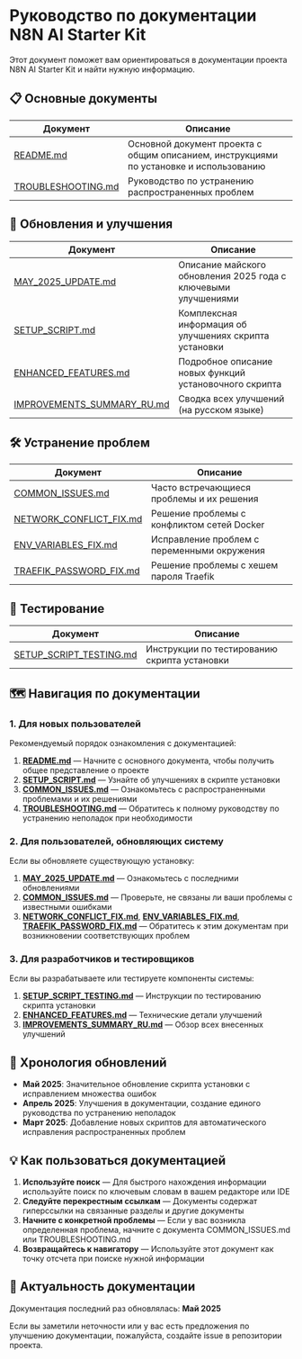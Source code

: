 # Руководство по документации N8N AI Starter Kit

Этот документ поможет вам ориентироваться в документации проекта N8N AI Starter Kit и найти нужную информацию.

## 📋 Основные документы

| Документ | Описание |
|----------|----------|
| [README.md](../README.md) | Основной документ проекта с общим описанием, инструкциями по установке и использованию |
| [TROUBLESHOOTING.md](../TROUBLESHOOTING.md) | Руководство по устранению распространенных проблем |

## 🔄 Обновления и улучшения

| Документ | Описание |
|----------|----------|
| [MAY_2025_UPDATE.md](./MAY_2025_UPDATE.md) | Описание майского обновления 2025 года с ключевыми улучшениями |
| [SETUP_SCRIPT.md](./SETUP_SCRIPT.md) | Комплексная информация об улучшениях скрипта установки |
| [ENHANCED_FEATURES.md](./ENHANCED_FEATURES.md) | Подробное описание новых функций установочного скрипта |
| [IMPROVEMENTS_SUMMARY_RU.md](./IMPROVEMENTS_SUMMARY_RU.md) | Сводка всех улучшений (на русском языке) |

## 🛠️ Устранение проблем

| Документ | Описание |
|----------|----------|
| [COMMON_ISSUES.md](./COMMON_ISSUES.md) | Часто встречающиеся проблемы и их решения |
| [NETWORK_CONFLICT_FIX.md](./NETWORK_CONFLICT_FIX.md) | Решение проблемы с конфликтом сетей Docker |
| [ENV_VARIABLES_FIX.md](./ENV_VARIABLES_FIX.md) | Исправление проблем с переменными окружения |
| [TRAEFIK_PASSWORD_FIX.md](./TRAEFIK_PASSWORD_FIX.md) | Решение проблемы с хешем пароля Traefik |

## 🧪 Тестирование

| Документ | Описание |
|----------|----------|
| [SETUP_SCRIPT_TESTING.md](./SETUP_SCRIPT_TESTING.md) | Инструкции по тестированию скрипта установки |

## 🗺️ Навигация по документации

### 1. Для новых пользователей

Рекомендуемый порядок ознакомления с документацией:

1. **[README.md](../README.md)** — Начните с основного документа, чтобы получить общее представление о проекте
2. **[SETUP_SCRIPT.md](./SETUP_SCRIPT.md)** — Узнайте об улучшениях в скрипте установки
3. **[COMMON_ISSUES.md](./COMMON_ISSUES.md)** — Ознакомьтесь с распространенными проблемами и их решениями
4. **[TROUBLESHOOTING.md](../TROUBLESHOOTING.md)** — Обратитесь к полному руководству по устранению неполадок при необходимости

### 2. Для пользователей, обновляющих систему

Если вы обновляете существующую установку:

1. **[MAY_2025_UPDATE.md](./MAY_2025_UPDATE.md)** — Ознакомьтесь с последними обновлениями
2. **[COMMON_ISSUES.md](./COMMON_ISSUES.md)** — Проверьте, не связаны ли ваши проблемы с известными ошибками
3. **[NETWORK_CONFLICT_FIX.md](./NETWORK_CONFLICT_FIX.md)**, **[ENV_VARIABLES_FIX.md](./ENV_VARIABLES_FIX.md)**, **[TRAEFIK_PASSWORD_FIX.md](./TRAEFIK_PASSWORD_FIX.md)** — Обратитесь к этим документам при возникновении соответствующих проблем

### 3. Для разработчиков и тестировщиков

Если вы разрабатываете или тестируете компоненты системы:

1. **[SETUP_SCRIPT_TESTING.md](./SETUP_SCRIPT_TESTING.md)** — Инструкции по тестированию скрипта установки
2. **[ENHANCED_FEATURES.md](./ENHANCED_FEATURES.md)** — Технические детали улучшений
3. **[IMPROVEMENTS_SUMMARY_RU.md](./IMPROVEMENTS_SUMMARY_RU.md)** — Обзор всех внесенных улучшений

## 📅 Хронология обновлений

- **Май 2025**: Значительное обновление скрипта установки с исправлением множества ошибок
- **Апрель 2025**: Улучшения в документации, создание единого руководства по устранению неполадок
- **Март 2025**: Добавление новых скриптов для автоматического исправления распространенных проблем

## 💡 Как пользоваться документацией

1. **Используйте поиск** — Для быстрого нахождения информации используйте поиск по ключевым словам в вашем редакторе или IDE
2. **Следуйте перекрестным ссылкам** — Документы содержат гиперссылки на связанные разделы и другие документы
3. **Начните с конкретной проблемы** — Если у вас возникла определенная проблема, начните с документа COMMON_ISSUES.md или TROUBLESHOOTING.md
4. **Возвращайтесь к навигатору** — Используйте этот документ как точку отсчета при поиске нужной информации

## 🔄 Актуальность документации

Документация последний раз обновлялась: **Май 2025**

Если вы заметили неточности или у вас есть предложения по улучшению документации, пожалуйста, создайте issue в репозитории проекта.
